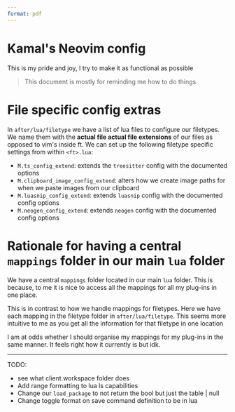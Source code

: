 ```yaml
---
format: pdf
---
```


# Kamal's Neovim config

This is my pride and joy, I try to make it as functional as
possible

> This document is mostly for reminding me how to do things

# File specific config extras

In `after/lua/filetype` we have a list of lua files to configure our filetypes.
We name them with the **actual file actual file extensions** of our files as
opposed to vim's inside ft. We can set up the following filetype specific
settings from within `<ft>.lua`:

- `M.ts_config_extend`: extends the `treesitter` config with the documented
  options
- `M.clipboard_image_config_extend`: alters how we create image paths for when
  we paste images from our clipboard
- `M.luasnip_config_extend`: extends `luasnip` config with the documented config
  options
- `M.neogen_config_extend`: extends `neogen` config with the documented config
  options

# Rationale for having a central `mappings` folder in our main `lua` folder

We have a central `mappings` folder located in our main `lua` folder. This is
because, to me it is nice to access all the mappings for all my plug-ins in one
place.

This is in contrast to how we handle mappings for filetypes. Here we have each
mapping in the filetype folder in `after/lua/filetype`. This seems more
intuitive to me as you get all the information for that filetype in one location

I am at odds whether I should organise my mappings for my plug-ins in the same
manner. It feels right how it currently is but idk.

---

TODO:

- see what client.workspace folder does
- Add range formatting to lua ls capabilities 
- Change our `load_package` to not return the bool but just the table | null
- Change toggle format on save command definition to be in lua
